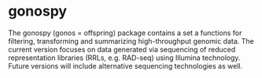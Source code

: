 # gonospy

The gonospy (gonos = offspring) package contains a set a functions for filtering, transforming and summarizing high-throughput genomic data. The current version focuses on
data generated via sequencing of reduced representation libraries (RRLs, e.g. RAD-seq) using Illumina technology. Future versions will include alternative sequencing technologies as well.